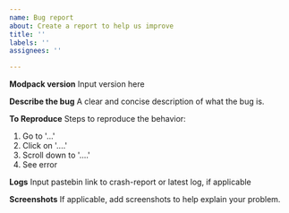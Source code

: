 ```yaml
---
name: Bug report
about: Create a report to help us improve
title: ''
labels: ''
assignees: ''

---
```


**Modpack version**
Input version here

**Describe the bug**
A clear and concise description of what the bug is.

**To Reproduce**
Steps to reproduce the behavior:
1. Go to '...'
2. Click on '....'
3. Scroll down to '....'
4. See error

**Logs**
Input pastebin link to crash-report or latest log, if applicable

**Screenshots**
If applicable, add screenshots to help explain your problem.
